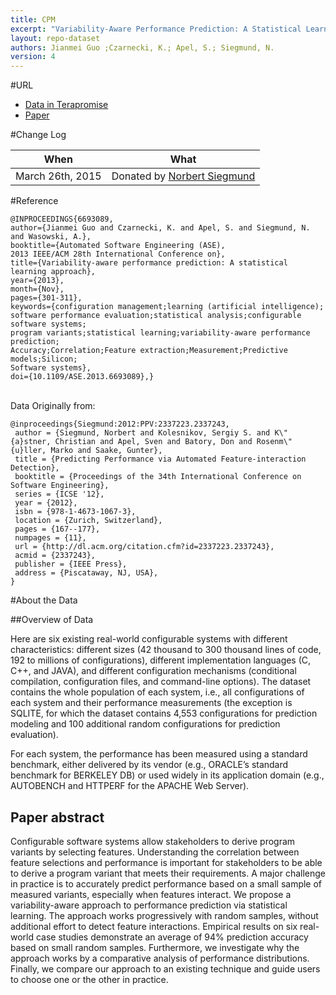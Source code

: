 ```yaml
---
title: CPM
excerpt: "Variability-Aware Performance Prediction: A Statistical Learning Approach"
layout: repo-dataset
authors: Jianmei Guo ;Czarnecki, K.; Apel, S.; Siegmund, N.
version: 4
---
```


#URL

* [Data in Terapromise](https://terapromise.csc.ncsu.edu:8443/!/#repo/view/head/performance-prediction/CPM)
* [Paper](http://www.infosun.fim.uni-passau.de/publications/docs/GCA+12.pdf)

#Change Log

When | What
---- | ----
March 26th, 2015| Donated by [Norbert Siegmund](/repo/people/data-donors/promise4.html)

#Reference

```
@INPROCEEDINGS{6693089, 
author={Jianmei Guo and Czarnecki, K. and Apel, S. and Siegmund, N. and Wasowski, A.}, 
booktitle={Automated Software Engineering (ASE), 
2013 IEEE/ACM 28th International Conference on}, 
title={Variability-aware performance prediction: A statistical learning approach}, 
year={2013}, 
month={Nov}, 
pages={301-311}, 
keywords={configuration management;learning (artificial intelligence);
software performance evaluation;statistical analysis;configurable software systems;
program variants;statistical learning;variability-aware performance prediction;
Accuracy;Correlation;Feature extraction;Measurement;Predictive models;Silicon;
Software systems}, 
doi={10.1109/ASE.2013.6693089},}
```
<br /> Data Originally from:
```
@inproceedings{Siegmund:2012:PPV:2337223.2337243,
 author = {Siegmund, Norbert and Kolesnikov, Sergiy S. and K\"{a}stner, Christian and Apel, Sven and Batory, Don and Rosenm\"{u}ller, Marko and Saake, Gunter},
 title = {Predicting Performance via Automated Feature-interaction Detection},
 booktitle = {Proceedings of the 34th International Conference on Software Engineering},
 series = {ICSE '12},
 year = {2012},
 isbn = {978-1-4673-1067-3},
 location = {Zurich, Switzerland},
 pages = {167--177},
 numpages = {11},
 url = {http://dl.acm.org/citation.cfm?id=2337223.2337243},
 acmid = {2337243},
 publisher = {IEEE Press},
 address = {Piscataway, NJ, USA},
} 
```
#About the Data

##Overview of Data

Here are six existing real-world configurable systems with different characteristics: different sizes (42 thousand to 300 thousand lines of code, 192 to millions of configurations), different implementation languages (C, C++, and JAVA), and different configuration mechanisms (conditional compilation, configuration files, and command-line options). The dataset contains the whole population of each system, i.e., all configurations of each system and their performance measurements (the exception is SQLITE, for which the dataset contains 4,553 configurations for prediction modeling and 100 additional random configurations for prediction evaluation). 

For each system, the performance has been measured using a standard benchmark, either delivered by its vendor (e.g., ORACLE’s standard benchmark for BERKELEY DB) or used widely in its application domain (e.g., AUTOBENCH and HTTPERF for the APACHE Web Server).

## Paper abstract

Configurable software systems allow stakeholders to derive program variants by selecting features. Understanding the correlation between feature selections and performance is important for stakeholders to be able to derive a program variant that meets their requirements. A major challenge in practice is to accurately predict performance based on a small sample of measured variants, especially when features interact. We propose a variability-aware approach to performance prediction via statistical learning. The approach works progressively with random samples, without additional effort to detect feature interactions. Empirical results on six real-world case studies demonstrate an average of 94% prediction accuracy based on small random samples. Furthermore, we investigate why the approach works by a comparative analysis of performance distributions. Finally, we compare our approach to an existing technique and guide users to choose one or the other in practice.
